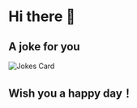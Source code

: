 # Hi there 👋

## A joke for you
![Jokes Card](https://readme-jokes.vercel.app/api?hideBorder&theme=graywhite&bgColor=%23000000&textColor=%23FFFFFF&qColor=%23FFFFFF&aColor=%23FFFFFF)
## Wish you a happy day！

<!--
**FeiyuChe/FeiyuChe** is a ✨ _special_ ✨ repository because its `README.md` (this file) appears on your GitHub profile.

Here are some ideas to get you started:

- 🔭 I’m currently working on ...
- 🌱 I’m currently learning ...
- 👯 I’m looking to collaborate on ...
- 🤔 I’m looking for help with ...
- 💬 Ask me about ...
- 📫 How to reach me: ...
- 😄 Pronouns: ...
- ⚡ Fun fact: ...
-->
